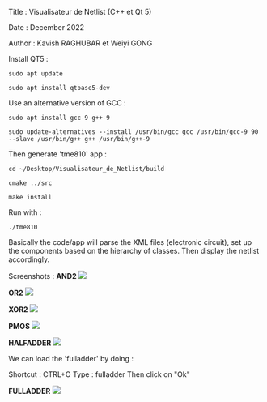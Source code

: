 Title : Visualisateur de Netlist (C++ et Qt 5)

Date : December 2022

Author : Kavish RAGHUBAR et Weiyi GONG

Install QT5 :

`sudo apt update`

`sudo apt install qtbase5-dev`


Use an alternative version of GCC :

`sudo apt install gcc-9 g++-9`

`sudo update-alternatives --install /usr/bin/gcc gcc /usr/bin/gcc-9 90 --slave /usr/bin/g++ g++ /usr/bin/g++-9`


Then generate 'tme810' app :

`cd ~/Desktop/Visualisateur_de_Netlist/build`

`cmake ../src`

`make install`


Run with :

`./tme810`

Basically the code/app will parse the XML files (electronic circuit), set up the components based on the hierarchy of classes. Then display the netlist accordingly.

Screenshots : 
**AND2**
![](https://github.com/KavishRAGHUBAR/Visualisateur_de_Netlist/blob/main/Screenshots/AND2.png)

**OR2**
![](https://github.com/KavishRAGHUBAR/Visualisateur_de_Netlist/blob/main/Screenshots/OR2.png)

**XOR2**
![](https://github.com/KavishRAGHUBAR/Visualisateur_de_Netlist/blob/main/Screenshots/XOR2.png)

**PMOS**
![](https://github.com/KavishRAGHUBAR/Visualisateur_de_Netlist/blob/main/Screenshots/PMOS.png)

**HALFADDER**
![](https://github.com/KavishRAGHUBAR/Visualisateur_de_Netlist/blob/main/Screenshots/HALFADDER.png)

We can load the 'fulladder' by doing :

Shortcut : CTRL+O
Type : fulladder
Then click on "Ok"

**FULLADDER**
![](https://github.com/KavishRAGHUBAR/Visualisateur_de_Netlist/blob/main/Screenshots/FULLADDER.png)

